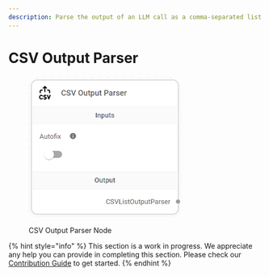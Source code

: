 ```yaml
---
description: Parse the output of an LLM call as a comma-separated list of values.
---
```


# CSV Output Parser

<figure><img src="../../../.gitbook/assets/image (115).png" alt="" width="304"><figcaption><p>CSV Output Parser Node</p></figcaption></figure>

{% hint style="info" %}
This section is a work in progress. We appreciate any help you can provide in completing this section. Please check our [Contribution Guide](../../../contributing/) to get started.
{% endhint %}
